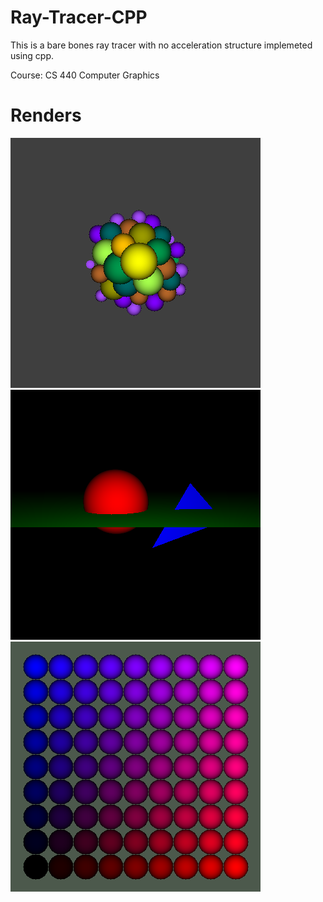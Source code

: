 # Ray-Tracer-CPP
This is a bare bones ray tracer with no acceleration structure implemeted using cpp.

Course: CS 440 Computer Graphics

# Renders
![Alt text](/images/1.png)
![Alt text](/images/2.png)
![Alt text](/images/3.png)

